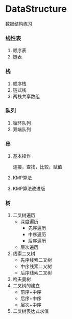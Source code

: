 # DataStructure

数据结构练习

### 线性表

1. 顺序表
2. 链表

### 栈

1. 顺序栈
2. 链式栈
3. 两栈共享数组

### 队列

1. 循环队列
2. 双端队列

### 串

1. 基本操作

   连接，查找，比较，赋值

2. KMP算法

3. KMP算法改进版

### 树

1. 二叉树遍历
      + 深度遍历
         + 先序遍历
         + 中序遍历
         + 后序遍历
      + 层次遍历
2. 线索二叉树
   + 先序线索二叉树
   + 中序线索二叉树
   + 后序线索二叉树
3. 哈夫曼树
4. 二叉树的建立
   + 前序+中序
   + 后序+中序
   + 层次+中序
5. 二叉树表达式求值
